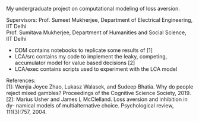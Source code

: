 
My undergraduate project on computational modeling of loss aversion. <br />

Supervisors: 
Prof. Sumeet Mukherjee, Department of Electrical Engineering, IIT Delhi <br />
Prof. Sumitava Mukherjee, Department of Humanities and Social Science, IIT Delhi <br />

- DDM contains notebooks to replicate some results of [1] <br />
- LCA/src contains my code to implement the leaky, competing, accumulator model for value based decisions [2] <br />
- LCA/exec contains scripts used to experiment with the LCA model <br />

References: <br />
[1]: Wenjia Joyce Zhao, Lukasz Walasek, and Sudeep Bhatia. Why do people reject mixed gambles? Proceedings of the Cognitive Science Society, 2019. <br />
[2]: Marius Usher and James L McClelland. Loss aversion and inhibition in dy- namical models of multialternative choice. Psychological review, 111(3):757, 2004. <br />
